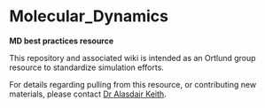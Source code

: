 # Molecular_Dynamics
**MD best practices resource**

This repository and associated wiki is intended as an Ortlund group resource to standardize simulation efforts.

For details regarding pulling from this resource, or contributing new materials, please contact [Dr Alasdair Keith](mailto:adkeith@emory.edu?subject=[GitHub]%20MD%20Ortlund%20Group%20%20Wiki).
